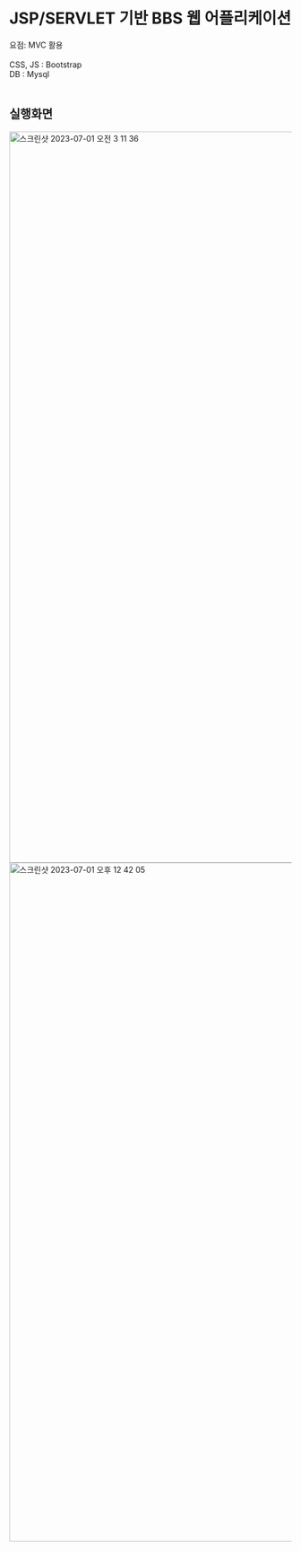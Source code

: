 # JSP/SERVLET 기반 BBS 웹 어플리케이션
요점: MVC 활용
<br>
<br>CSS, JS : Bootstrap
<br>DB : Mysql
<br>
<br>
## 실행화면
<img width="1304" alt="스크린샷 2023-07-01 오전 3 11 36" src="https://github.com/intelryzen/JSP-BBS/assets/66426612/bd608d3d-df93-4563-9f00-cf5c3e8c05a3">
<img width="1211" alt="스크린샷 2023-07-01 오후 12 42 05" src="https://github.com/intelryzen/JSP-BBS/assets/66426612/f624ca8a-ff94-4900-af9a-51e0f99e20fa">
